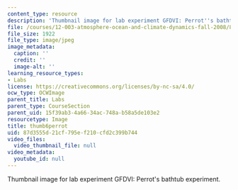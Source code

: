 ```yaml
---
content_type: resource
description: 'Thumbnail image for lab experiment GFDVI: Perrot''s bathtub experiment.'
file: /courses/12-003-atmosphere-ocean-and-climate-dynamics-fall-2008/87d3555d21cf795ef210cfd2c399b744_thumb6perrot.JPG
file_size: 1922
file_type: image/jpeg
image_metadata:
  caption: ''
  credit: ''
  image-alt: ''
learning_resource_types:
- Labs
license: https://creativecommons.org/licenses/by-nc-sa/4.0/
ocw_type: OCWImage
parent_title: Labs
parent_type: CourseSection
parent_uid: 15f39ab3-4a66-34ac-748a-b58a5de103e2
resourcetype: Image
title: thumb6perrot
uid: 87d3555d-21cf-795e-f210-cfd2c399b744
video_files:
  video_thumbnail_file: null
video_metadata:
  youtube_id: null
---
```

Thumbnail image for lab experiment GFDVI: Perrot's bathtub experiment.